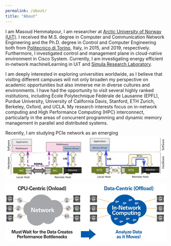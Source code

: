 ```yaml
---
permalink: /about/
title: "About"
---
```


I am Masoud Hemmatpour, I am researcher at [Arctic University of Norway (UiT)](https://en.uit.no/ansatte/person?p_document_id=809882). I received the M.S. degree in Computer and Communication Network Engineering and the Ph.D. degree in Control and Computer Engineering both from [Politecnico di Torino](https://www.polito.it/), Italy, in 2015, and 2019, respectively. Furthermore, I investigated control and management plane in cloud-native environment in Cisco System. Currently, I am investigating energy efficient in-network machinelLearning in UiT and [Simula Research Laboratory](https://www.simula.no/).

I am deeply interested in exploring universities worldwide, as I believe that visiting different campuses will not only broaden my perspective on academic opportunities but also immerse me in diverse cultures and environments. I have had the opportunity to visit several highly ranked institutions, including École Polytechnique Fédérale de Lausanne (EPFL), Purdue University, University of California Davis, Stanford, ETH Zurich, Berkeley, Oxford, and UCLA. My research interests focus on in-network computing and High Performance Computing (HPC) interconnect, particularly in the areas of concurrent programming and dynamic memory management in parallel and distributed systems. 

Recently, I am studying PCIe network as an emerging 
![PCIe](/assets/images/pcie.png)


![In-network computing](/assets/images/inc.png)












